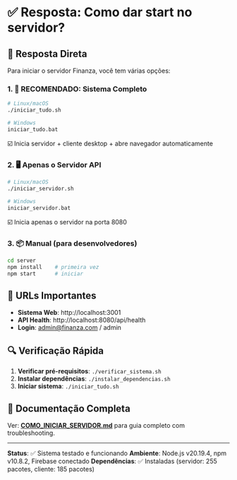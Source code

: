 # ✅ Resposta: Como dar start no servidor?

## 🎯 Resposta Direta

Para iniciar o servidor Finanza, você tem várias opções:

### 1. 🚀 **RECOMENDADO**: Sistema Completo
```bash
# Linux/macOS
./iniciar_tudo.sh

# Windows  
iniciar_tudo.bat
```
☑️ Inicia servidor + cliente desktop + abre navegador automaticamente

### 2. 🖥️ Apenas o Servidor API
```bash
# Linux/macOS
./iniciar_servidor.sh

# Windows
iniciar_servidor.bat
```
☑️ Inicia apenas o servidor na porta 8080

### 3. 📦 Manual (para desenvolvedores)
```bash
cd server
npm install    # primeira vez
npm start      # iniciar
```

## 📍 URLs Importantes

- **Sistema Web**: http://localhost:3001
- **API Health**: http://localhost:8080/api/health  
- **Login**: admin@finanza.com / admin

## 🔍 Verificação Rápida

1. **Verificar pré-requisitos**: `./verificar_sistema.sh`
2. **Instalar dependências**: `./instalar_dependencias.sh`
3. **Iniciar sistema**: `./iniciar_tudo.sh`

## 📖 Documentação Completa

Ver: **[COMO_INICIAR_SERVIDOR.md](COMO_INICIAR_SERVIDOR.md)** para guia completo com troubleshooting.

---

**Status**: ✅ Sistema testado e funcionando
**Ambiente**: Node.js v20.19.4, npm v10.8.2, Firebase conectado
**Dependências**: ✅ Instaladas (servidor: 255 pacotes, cliente: 185 pacotes)